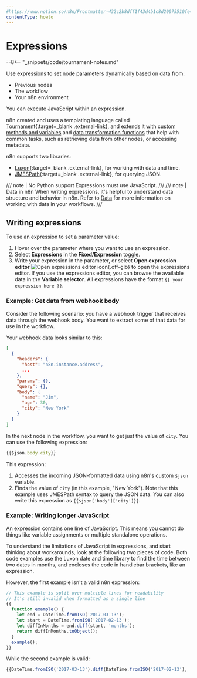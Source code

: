 ```yaml
---
#https://www.notion.so/n8n/Frontmatter-432c2b8dff1f43d4b1c8d20075510fe4
contentType: howto
---
```


# Expressions

--8<-- "_snippets/code/tournament-notes.md"

Use expressions to set node parameters dynamically based on data from:

- Previous nodes
- The workflow
- Your n8n environment

You can execute JavaScript within an expression. 

n8n created and uses a templating language called [Tournament](https://github.com/n8n-io/tournament){:target=_blank .external-link}, and extends it with [custom methods and variables](/code-examples/methods-variables-reference/) and [data transformation functions](/code-examples/expressions/data-transformation-functions/) that help with common tasks, such as retrieving data from other nodes, or accessing metadata.

n8n supports two libraries:

- [Luxon](https://github.com/moment/luxon/){:target=_blank .external-link}, for working with data and time.
- [JMESPath](https://jmespath.org/){:target=_blank .external-link}, for querying JSON.

/// note | No Python support
Expressions must use JavaScript.
///
/// note | Data in n8n
When writing expressions, it's helpful to understand data structure and behavior in n8n. Refer to [Data](/data/) for more information on working with data in your workflows.
///
## Writing expressions


To use an expression to set a parameter value:

1. Hover over the parameter where you want to use an expression.
2. Select **Expressions** in the **Fixed/Expression** toggle.
3. Write your expression in the parameter, or select **Open expression editor** <span class="inline-image">![Open expressions editor icon](/_images/common-icons/open-expression-editor.png){.off-glb}</span> to open the expressions editor. If you use the expressions editor, you can browse the available data in the **Variable selector**. All expressions have the format `{{ your expression here }}`.


### Example: Get data from webhook body

Consider the following scenario: you have a webhook trigger that receives data through the webhook body. You want to extract some of that data for use in the workflow.

Your webhook data looks similar to this:


```json
[
  {
    "headers": {
      "host": "n8n.instance.address",
      ...
    },
    "params": {},
    "query": {},
    "body": {
      "name": "Jim",
      "age": 30,
      "city": "New York"
    }
  }
]
```


In the next node in the workflow, you want to get just the value of `city`. You can use the following expression:


```js
{{$json.body.city}}
```

This expression:

1. Accesses the incoming JSON-formatted data using n8n's custom `$json` variable.
2. Finds the value of `city` (in this example, "New York"). Note that this example uses JMESPath syntax to query the JSON data. You can also write this expression as `{{$json['body']['city']}}`.


### Example: Writing longer JavaScript

An expression contains one line of JavaScript. This means you cannot do things like variable assignments or multiple standalone operations.

To understand the limitations of JavaScript in expressions, and start thinking about workarounds, look at the following two pieces of code. Both code examples use the Luxon date and time library to find the time between two dates in months, and encloses the code in handlebar brackets, like an expression. 

However, the first example isn't a valid n8n expression:


```js
// This example is split over multiple lines for readability
// It's still invalid when formatted as a single line
{{
  function example() {
    let end = DateTime.fromISO('2017-03-13');
    let start = DateTime.fromISO('2017-02-13');
    let diffInMonths = end.diff(start, 'months');
    return diffInMonths.toObject();
  }
  example();
}}
```


While the second example is valid:


```js
{{DateTime.fromISO('2017-03-13').diff(DateTime.fromISO('2017-02-13'), 'months').toObject()}}
```
